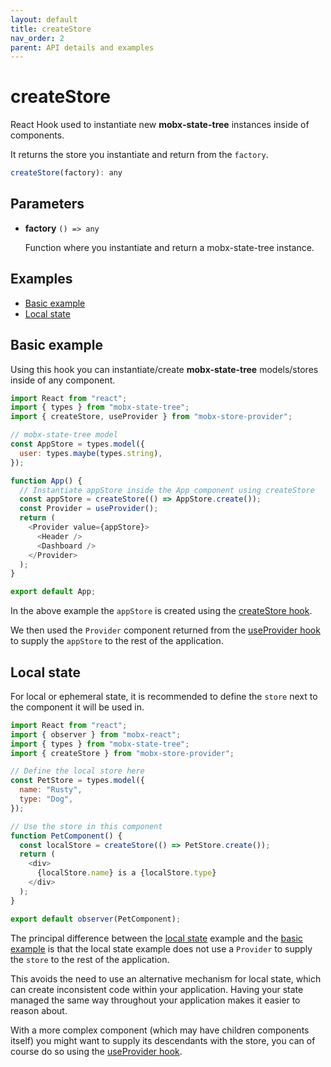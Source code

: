 ```yaml
---
layout: default
title: createStore
nav_order: 2
parent: API details and examples
---
```


# createStore

React Hook used to instantiate new **mobx-state-tree** instances inside of components.

It returns the store you instantiate and return from the `factory`.

```javascript
createStore(factory): any
```

## Parameters

- **factory** `() => any`

  Function where you instantiate and return a mobx-state-tree instance.

## Examples

- [Basic example](#basic-example)
- [Local state](#local-state)

## Basic example

Using this hook you can instantiate/create **mobx-state-tree** models/stores inside of any component.

```javascript
import React from "react";
import { types } from "mobx-state-tree";
import { createStore, useProvider } from "mobx-store-provider";

// mobx-state-tree model
const AppStore = types.model({
  user: types.maybe(types.string),
});

function App() {
  // Instantiate appStore inside the App component using createStore
  const appStore = createStore(() => AppStore.create());
  const Provider = useProvider();
  return (
    <Provider value={appStore}>
      <Header />
      <Dashboard />
    </Provider>
  );
}

export default App;
```

In the above example the `appStore` is created using the [createStore hook](#createstore).

We then used the `Provider` component returned from the [useProvider hook](/api/useProvider) to supply the `appStore` to the rest of the application.

## Local state

For local or ephemeral state, it is recommended to define the `store` next to the component it will be used in.

```javascript
import React from "react";
import { observer } from "mobx-react";
import { types } from "mobx-state-tree";
import { createStore } from "mobx-store-provider";

// Define the local store here
const PetStore = types.model({
  name: "Rusty",
  type: "Dog",
});

// Use the store in this component
function PetComponent() {
  const localStore = createStore(() => PetStore.create());
  return (
    <div>
      {localStore.name} is a {localStore.type}
    </div>
  );
}

export default observer(PetComponent);
```

The principal difference between the [local state](#local-state) example and the [basic example](#basic-example) is that the local state example does not use a `Provider` to supply the `store` to the rest of the application.

This avoids the need to use an alternative mechanism for local state, which can create inconsistent code within your application. Having your state managed the same way throughout your application makes it easier to reason about.

With a more complex component (which may have children components itself) you might want to supply its descendants with the store, you can of course do so using the [useProvider hook](/api/useProvider).
